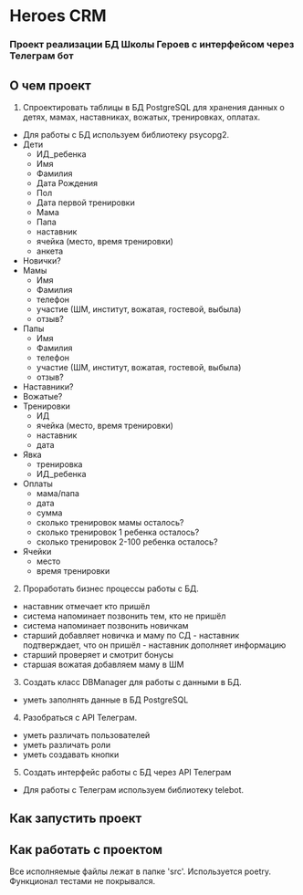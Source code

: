 # Heroes CRM

### Проект реализации БД Школы Героев с интерфейсом через Телеграм бот

## О чем проект

1. Спроектировать таблицы в БД PostgreSQL для хранения
данных о детях, мамах, наставниках, вожатых, тренировках, оплатах.
- Для работы с БД используем библиотеку psycopg2.
- Дети
  - ИД_ребенка
  - Имя
  - Фамилия
  - Дата Рождения
  - Пол
  - Дата первой тренировки
  - Мама
  - Папа
  - наставник
  - ячейка (место, время тренировки)
  - анкета
- Новички?
- Мамы
  - Имя
  - Фамилия
  - телефон
  - участие (ШМ, институт, вожатая, гостевой, выбыла)
  - отзыв?
- Папы
  - Имя
  - Фамилия
  - телефон
  - участие (ШМ, институт, вожатая, гостевой, выбыла)
  - отзыв?
- Наставники?
- Вожатые?
- Тренировки
  - ИД
  - ячейка (место, время тренировки)
  - наставник
  - дата
- Явка
  - тренировка
  - ИД_ребенка
- Оплаты
  - мама/папа
  - дата
  - сумма
  - сколько тренировок мамы осталось?
  - сколько тренировок 1 ребенка осталось?
  - сколько тренировок 2-100 ребенка осталось?
- Ячейки
  - место
  - время тренировки

2. Проработать бизнес процессы работы с БД.
- наставник отмечает кто пришёл
- система напоминает позвонить тем, кто не пришёл
- система напоминает позвонить новичкам
- старший добавляет новичка и маму по СД - наставник подтверждает,
что он пришёл - наставник дополняет информацию
- старший проверяет и смотрит бонусы
- старшая вожатая добавляем маму в ШМ

3. Создать класс DBManager для работы с данными в БД.
- уметь заполнять данные в БД PostgreSQL

4. Разобраться с API Телеграм.
- уметь различать пользователей
- уметь различать роли
- уметь создавать кнопки

5. Создать интерфейс работы с БД через API Телеграм
- Для работы с Телеграм используем библиотеку telebot.


## Как запустить проект



## Как работать с проектом

Все исполняемые файлы лежат в папке 'src'.
Используется poetry.
Функционал тестами не покрывался.
